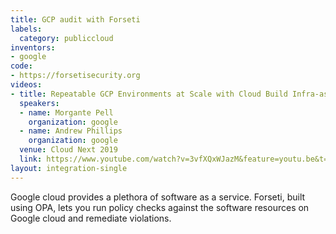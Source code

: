 ```yaml
---
title: GCP audit with Forseti
labels:
  category: publiccloud
inventors:
- google
code:
- https://forsetisecurity.org
videos:
- title: Repeatable GCP Environments at Scale with Cloud Build Infra-as-Code Pipelines
  speakers:
  - name: Morgante Pell
    organization: google
  - name: Andrew Phillips
    organization: google
  venue: Cloud Next 2019
  link: https://www.youtube.com/watch?v=3vfXQxWJazM&feature=youtu.be&t=2054
layout: integration-single
---
```

Google cloud provides a plethora of software as a service.
Forseti, built using OPA, lets you run policy checks against the software resources on Google cloud and remediate violations.

